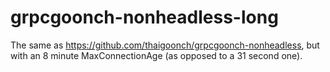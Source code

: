 # grpcgoonch-nonheadless-long
The same as https://github.com/thaigoonch/grpcgoonch-nonheadless, but with an 8 minute MaxConnectionAge (as opposed to a 31 second one).
